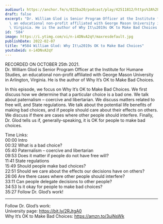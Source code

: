 ```yaml
---
audiourl: https://anchor.fm/s/822ba20/podcast/play/42511812/https%3A%2F%2Fd3ctxlq1ktw2nl.cloudfront.net%2Fstaging%2F2021-9-29%2F564821e2-ec20-d98e-96ff-c62bdabce186.m4a
draft: false
excerpt: "Dr. William Glod is Senior Program Officer at the Institute for Humane Studies,\
  \ an educational non-profit affiliated with George Mason University in Arlington,\
  \ Virginia. He is the author of Why It\u2019s OK to Make Bad Choices."
id: '584'
image: https://i.ytimg.com/vi/n-i4DNvA2qY/maxresdefault.jpg
publishDate: 2022-02-07
title: "#584 William Glod: Why It\u2019s OK to Make Bad Choices"
youtubeid: n-i4DNvA2qY
---
```

<div class="timelinks">

RECORDED ON OCTOBER 25th 2021.  
Dr. William Glod is Senior Program Officer at the Institute for Humane Studies, an educational non-profit affiliated with George Mason University in Arlington, Virginia. He is the author of Why It’s OK to Make Bad Choices.

In this episode, we focus on Why It’s OK to Make Bad Choices. We first discuss how we determine that a particular choice is a bad one. We talk about paternalism – coercive and libertarian. We discuss matters related to free will, and State regulations. We talk about the potential life benefits of making bad choices, and if people should care about their effects on others. We discuss if there are cases where other people should interfere. Finally, Dr. Glod tells us if, generally-speaking, it is OK for people to make bad choices.

Time Links:  
<time>00:00</time> Intro  
<time>00:32</time> What is a bad choice?  
<time>05:40</time> Paternalism – coercive and libertarian  
<time>09:53</time> Does it matter if people do not have free will?  
<time>11:41</time> State regulations  
<time>15:49</time> Should people make bad choices?  
<time>22:51</time> Should we care about the effects our decisions have on others?  
<time>26:06</time> Are there cases where other people should interfere?  
<time>33:11</time> Can people delegate decisions to other people?  
<time>34:53</time> Is it okay for people to make bad choices?  
<time>35:27</time> Follow Dr. Glod’s work!

---

Follow Dr. Glod’s work:  
University page: https://bit.ly/2RJtgA0  
Why It’s OK to Make Bad Choices: https://amzn.to/3ujNsWk
</div>

